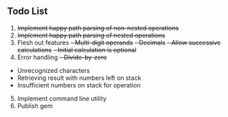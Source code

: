 Todo List
-

1. <del>Implement happy path parsing of non-nested operations</del>
2. <del>Implement happy path parsing of nested operations</del>
3. Flesh out features
  <del>- Multi-digit operands</del>
  <del>- Decimals</del>
  <del>- Allow successive calculations</del>
  <del>- Initial calculation is optional</del>
4. Error handling
  <del>- Divide-by-zero</del>
  - Unrecognized characters
  - Retrieving result with numbers left on stack
  - Insufficient numbers on stack for operation
5. Implement command line utility
6. Publish gem
